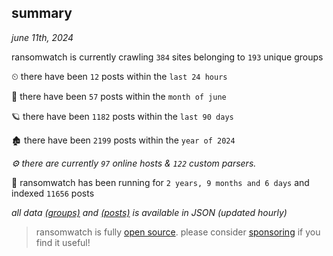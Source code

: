 
## summary
_june 11th, 2024_

ransomwatch is currently crawling `384` sites belonging to `193` unique groups

⏲ there have been `12` posts within the `last 24 hours`

🦈 there have been `57` posts within the `month of june`

🪐 there have been `1182` posts within the `last 90 days`

🏚 there have been `2199` posts within the `year of 2024`

_⚙️ there are currently `97` online hosts & `122` custom parsers._

🦕 ransomwatch has been running for `2 years, 9 months and 6 days` and indexed `11656` posts

_all data  [(groups)](http://ransomwhat.telemetry.ltd/groups) and [(posts)](http://ransomwhat.telemetry.ltd/posts) is available in JSON (updated hourly)_

> ransomwatch is fully [open source](https://github.com/joshhighet/ransomwatch#ransomwatch--). please consider [sponsoring](https://github.com/sponsors/joshhighet) if you find it useful!
